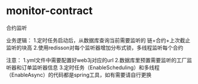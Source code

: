 # monitor-contract
合约监听

业务逻辑：
1.定时任务启动后，从数据库查询当前需要监听的 链+合约+上次截止监听的块高
2.使用redisson对每个监听器增加分布式锁，多线程监听每个合约

注意：
1.yml文件中需要配置好web3j对应的url
2.数据库里预置需要监听的工厂监听器和订单监听器信息
3.定时任务（EnableScheduling）和多线程（EnableAsync）的代码都是spring工具，如有需要请自行更换
